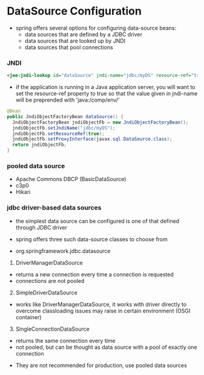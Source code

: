 # DataSource Configuration

- spring offers several options for configuring data-source beans:
  - data sources that are defined by a JDBC driver
  - data sources that are looked up by JNDI
  - data sources that pool connections

### JNDI


```xml
<jee:jndi-lookup id="dataSource" jndi-name="jdbc/myDS" resource-ref="true" />
```

- if the application is running in a Java application server, you will want to
  set the resource-ref property to true so that the value given in jndi-name
  will be preprended with 'java:/comp/env/'

```java
@Bean
public JndiObjectFactoryBean dataSource() {
  JndiObjectFactoryBean jndiObjectFb = new JndiObjectFactoryBean();
  jndiObjectFb.setJndiName("jdbc/myDS");
  jndiObjectFb.setResourceRef(true);
  jndiObjectFb.setProxyInterface(javax.sql.DataSource.class);
  return jndiObjectFb;
}
```

### pooled data source

- Apache Commons DBCP (BasicDataSource)
- c3p0
- Hikari

### jdbc driver-based data sources

- the simplest data source can be configured is one of that defined through JDBC driver

- spring offers three such data-source classes to choose from

- org.springframework.jdbc.datasource

1. DriverManagerDataSource
  - returns a new connection every time a connection is requested
  - connections are not pooled

2. SimpleDriverDataSource
  - works like DriverManagerDataSource, it works with driver directly to
    overcome classloading issues may raise in certain environment (OSGI container)

3. SingleConnectionDataSource
  - returns the same connection every time
  - not pooled, but can be thought as data source with a pool of exactly one connection

* They are not recommended for production, use pooled data sources

